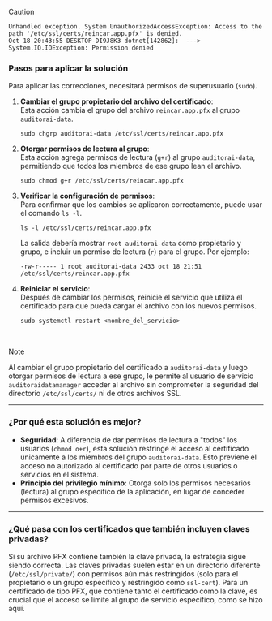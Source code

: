 > [!CAUTION]
> ```
> Unhandled exception. System.UnauthorizedAccessException: Access to the path '/etc/ssl/certs/reincar.app.pfx' is denied.
> Oct 18 20:43:55 DESKTOP-DI9J8K3 dotnet[142862]:  ---> System.IO.IOException: Permission denied
> ```

### Pasos para aplicar la solución 

Para aplicar las correcciones, necesitará permisos de superusuario (`sudo`). 

1.  **Cambiar el grupo propietario del archivo del certificado**:  
    Esta acción cambia el grupo del archivo `reincar.app.pfx` al grupo `auditorai-data`.
    
    ```
    sudo chgrp auditorai-data /etc/ssl/certs/reincar.app.pfx
    ```
    
2.  **Otorgar permisos de lectura al grupo**:  
    Esta acción agrega permisos de lectura (`g+r`) al grupo `auditorai-data`, permitiendo que todos los miembros de ese grupo lean el archivo.
    
    ```
    sudo chmod g+r /etc/ssl/certs/reincar.app.pfx
    ```
    
3.  **Verificar la configuración de permisos**:  
    Para confirmar que los cambios se aplicaron correctamente, puede usar el comando `ls -l`.
    
    ```
    ls -l /etc/ssl/certs/reincar.app.pfx
    ```
    
    La salida debería mostrar `root auditorai-data` como propietario y grupo, e incluir un permiso de lectura (`r`) para el grupo. Por ejemplo:
    
    ```
    -rw-r----- 1 root auditorai-data 2433 oct 18 21:51 /etc/ssl/certs/reincar.app.pfx
    ```
    
4.  **Reiniciar el servicio**:  
    Después de cambiar los permisos, reinicie el servicio que utiliza el certificado para que pueda cargar el archivo con los nuevos permisos.
    
    ```
    sudo systemctl restart <nombre_del_servicio>
    ```
     
> [!NOTE]
> Al cambiar el grupo propietario del certificado a `auditorai-data` y luego otorgar permisos de lectura a ese grupo, le permite al usuario de servicio `auditoraidatamanager` acceder al archivo sin comprometer la seguridad del directorio `/etc/ssl/certs/` ni de otros archivos SSL.

- - -

### ¿Por qué esta solución es mejor? 

*   **Seguridad**: A diferencia de dar permisos de lectura a "todos" los usuarios (`chmod o+r`), esta solución restringe el acceso al certificado únicamente a los miembros del grupo `auditorai-data`. Esto previene el acceso no autorizado al certificado por parte de otros usuarios o servicios en el sistema.
*   **Principio del privilegio mínimo**: Otorga solo los permisos necesarios (lectura) al grupo específico de la aplicación, en lugar de conceder permisos excesivos. 

- - -

### ¿Qué pasa con los certificados que también incluyen claves privadas? 

Si su archivo PFX contiene también la clave privada, la estrategia sigue siendo correcta. Las claves privadas suelen estar en un directorio diferente (`/etc/ssl/private/`) con permisos aún más restringidos (solo para el propietario o un grupo específico y restringido como `ssl-cert`). Para un certificado de tipo PFX, que contiene tanto el certificado como la clave, es crucial que el acceso se limite al grupo de servicio específico, como se hizo aquí. 
